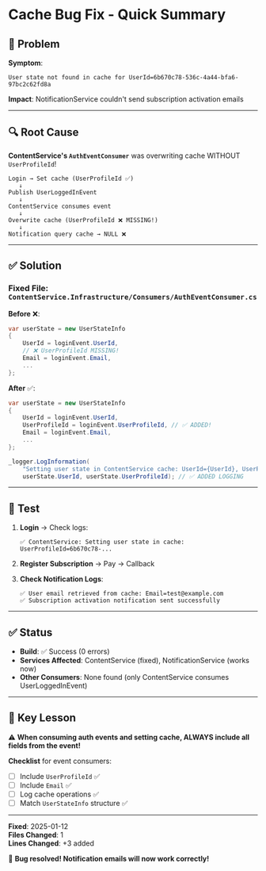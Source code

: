 # Cache Bug Fix - Quick Summary

## 🐛 Problem

**Symptom**: 
```
User state not found in cache for UserId=6b670c78-536c-4a44-bfa6-97bc2c62fd8a
```

**Impact**: NotificationService couldn't send subscription activation emails

---

## 🔍 Root Cause

**ContentService's `AuthEventConsumer`** was overwriting cache WITHOUT `UserProfileId`!

```
Login → Set cache (UserProfileId ✅) 
   ↓
Publish UserLoggedInEvent
   ↓
ContentService consumes event
   ↓
Overwrite cache (UserProfileId ❌ MISSING!)
   ↓
Notification query cache → NULL ❌
```

---

## ✅ Solution

### Fixed File: `ContentService.Infrastructure/Consumers/AuthEventConsumer.cs`

**Before** ❌:
```csharp
var userState = new UserStateInfo
{
    UserId = loginEvent.UserId,
    // ❌ UserProfileId MISSING!
    Email = loginEvent.Email,
    ...
};
```

**After** ✅:
```csharp
var userState = new UserStateInfo
{
    UserId = loginEvent.UserId,
    UserProfileId = loginEvent.UserProfileId, // ✅ ADDED!
    Email = loginEvent.Email,
    ...
};

_logger.LogInformation(
    "Setting user state in ContentService cache: UserId={UserId}, UserProfileId={UserProfileId}",
    userState.UserId, userState.UserProfileId); // ✅ ADDED LOGGING
```

---

## 🧪 Test

1. **Login** → Check logs:
   ```
   ✅ ContentService: Setting user state in cache: UserProfileId=6b670c78-...
   ```

2. **Register Subscription** → Pay → Callback

3. **Check Notification Logs**:
   ```
   ✅ User email retrieved from cache: Email=test@example.com
   ✅ Subscription activation notification sent successfully
   ```

---

## ✅ Status

- **Build**: ✅ Success (0 errors)
- **Services Affected**: ContentService (fixed), NotificationService (works now)
- **Other Consumers**: None found (only ContentService consumes UserLoggedInEvent)

---

## 📝 Key Lesson

⚠️ **When consuming auth events and setting cache, ALWAYS include all fields from the event!**

**Checklist** for event consumers:
- [ ] Include `UserProfileId` ✅
- [ ] Include `Email` ✅
- [ ] Log cache operations ✅
- [ ] Match `UserStateInfo` structure ✅

---

**Fixed**: 2025-01-12  
**Files Changed**: 1  
**Lines Changed**: +3 added

🎉 **Bug resolved! Notification emails will now work correctly!**


